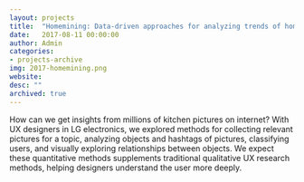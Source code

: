 ```yaml
---
layout: projects
title:  "Homemining: Data-driven approaches for analyzing trends of home platforms"
date:   2017-08-11 00:00:00
author: Admin
categories:
- projects-archive
img: 2017-homemining.png
website:
desc: ""
archived: true
---
```


How can we get insights from millions of kitchen pictures on internet? With UX designers in LG electronics, we explored methods for collecting relevant pictures for a topic, analyzing objects and hashtags of pictures, classifying users, and visually exploring relationships between objects. We expect these quantitative methods supplements traditional qualitative UX research methods, helping designers understand the user more deeply.

